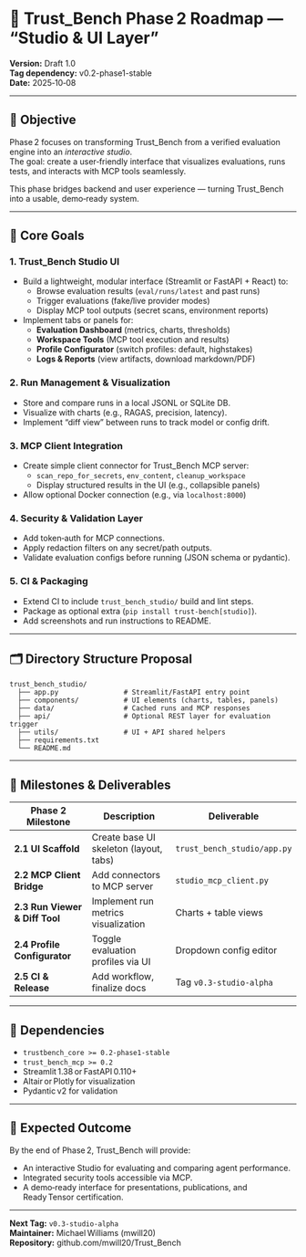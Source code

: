 # 🧩 Trust_Bench Phase 2 Roadmap — “Studio & UI Layer”

**Version:** Draft 1.0  
**Tag dependency:** v0.2-phase1-stable  
**Date:** 2025‑10‑08

---

## 🎯 Objective
Phase 2 focuses on transforming Trust_Bench from a verified evaluation engine into an *interactive studio*.  
The goal: create a user‑friendly interface that visualizes evaluations, runs tests, and interacts with MCP tools seamlessly.

This phase bridges backend and user experience — turning Trust_Bench into a usable, demo‑ready system.

---

## 🧱 Core Goals

### 1. **Trust_Bench Studio UI**
- Build a lightweight, modular interface (Streamlit or FastAPI + React) to:
  - Browse evaluation results (`eval/runs/latest` and past runs)
  - Trigger evaluations (fake/live provider modes)
  - Display MCP tool outputs (secret scans, environment reports)
- Implement tabs or panels for:
  - **Evaluation Dashboard** (metrics, charts, thresholds)
  - **Workspace Tools** (MCP tool execution and results)
  - **Profile Configurator** (switch profiles: default, highstakes)
  - **Logs & Reports** (view artifacts, download markdown/PDF)

### 2. **Run Management & Visualization**
- Store and compare runs in a local JSONL or SQLite DB.
- Visualize with charts (e.g., RAGAS, precision, latency).
- Implement “diff view” between runs to track model or config drift.

### 3. **MCP Client Integration**
- Create simple client connector for Trust_Bench MCP server:
  - `scan_repo_for_secrets`, `env_content`, `cleanup_workspace`
  - Display structured results in the UI (e.g., collapsible panels)
- Allow optional Docker connection (e.g., via `localhost:8000`)

### 4. **Security & Validation Layer**
- Add token‑auth for MCP connections.
- Apply redaction filters on any secret/path outputs.
- Validate evaluation configs before running (JSON schema or pydantic).

### 5. **CI & Packaging**
- Extend CI to include `trust_bench_studio/` build and lint steps.
- Package as optional extra (`pip install trust-bench[studio]`).
- Add screenshots and run instructions to README.

---

## 🗂️ Directory Structure Proposal

```
trust_bench_studio/
  ├── app.py                # Streamlit/FastAPI entry point
  ├── components/           # UI elements (charts, tables, panels)
  ├── data/                 # Cached runs and MCP responses
  ├── api/                  # Optional REST layer for evaluation trigger
  ├── utils/                # UI + API shared helpers
  ├── requirements.txt
  └── README.md
```

---

## 🧭 Milestones & Deliverables

| Phase 2 Milestone | Description | Deliverable |
|-------------------|-------------|--------------|
| **2.1 UI Scaffold** | Create base UI skeleton (layout, tabs) | `trust_bench_studio/app.py` |
| **2.2 MCP Client Bridge** | Add connectors to MCP server | `studio_mcp_client.py` |
| **2.3 Run Viewer & Diff Tool** | Implement run metrics visualization | Charts + table views |
| **2.4 Profile Configurator** | Toggle evaluation profiles via UI | Dropdown config editor |
| **2.5 CI & Release** | Add workflow, finalize docs | Tag `v0.3-studio-alpha` |

---

## 📘 Dependencies
- `trustbench_core >= 0.2-phase1-stable`
- `trust_bench_mcp >= 0.2`
- Streamlit 1.38 or FastAPI 0.110+
- Altair or Plotly for visualization
- Pydantic v2 for validation

---

## 🚀 Expected Outcome
By the end of Phase 2, Trust_Bench will provide:
- An interactive Studio for evaluating and comparing agent performance.
- Integrated security tools accessible via MCP.
- A demo‑ready interface for presentations, publications, and Ready Tensor certification.

---

**Next Tag:** `v0.3-studio-alpha`  
**Maintainer:** Michael Williams (mwill20)  
**Repository:** github.com/mwill20/Trust_Bench
